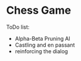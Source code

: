 # Chess Game

ToDo list:
  - Alpha-Beta Pruning AI
  - Castling and en passant 
  - reinforcing the dialog
 
